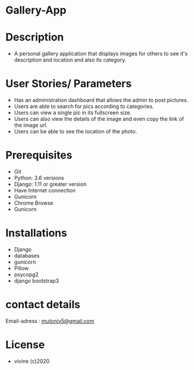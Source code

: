 # Gallery-App

# Description
 
 - A personal gallery application that displays images for others to see it's description and location
 and also its category.

 # User Stories/ Parameters

 - Has an administration dashboard that allows the admin to post pictures.
 - Users are able to search for pics according to categories.
 - Users can view a single pic in its fullscreen size.
 - Users can also view the details of the image and even copy the link of the image url.
 - Users can be able to see the location of the photo.

 # Prerequisites
 - Git
 - Python: 3.6 versions
 - Django: 1.11 or greater version
 - Have Internet connection
 - Gunicorn
 - Chrome Browse
 - Gunicorn

 # Installations
 - Django
 - databases
 - gunicorn
 - Pillow
 - psycopg2
 - django bootstrap3

 # contact details
 Email-adress : mutoniv5@gmail.com

 # License
  - vivine (c)2020



